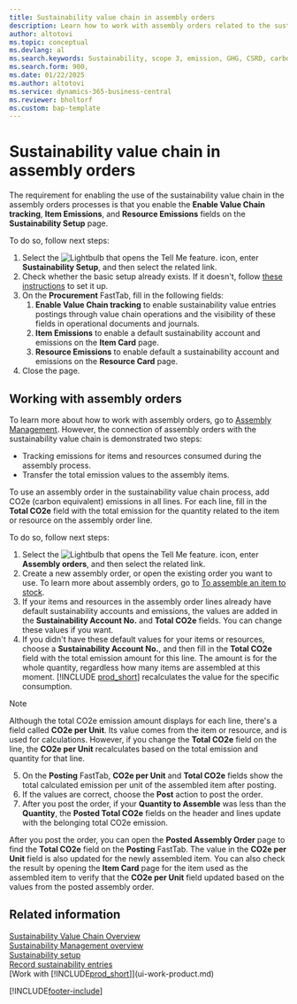 ```yaml
---
title: Sustainability value chain in assembly orders
description: Learn how to work with assembly orders related to the sustainability value chain process.
author: altotovi
ms.topic: conceptual
ms.devlang: al
ms.search.keywords: Sustainability, scope 3, emission, GHG, CSRD, carbon, CO2, value chain, assembly
ms.search.form: 900,
ms.date: 01/22/2025
ms.author: altotovi
ms.service: dynamics-365-business-central
ms.reviewer: bholtorf
ms.custom: bap-template
---
```



# Sustainability value chain in assembly orders

The requirement for enabling the use of the sustainability value chain in the assembly orders processes is that you enable the **Enable Value Chain tracking**, **Item Emissions**, and **Resource Emissions** fields on the **Sustainability Setup** page.  

To do so, follow next steps:

1. Select the ![Lightbulb that opens the Tell Me feature.](media/ui-search/search_small.png "Tell me what you want to do") icon, enter **Sustainability Setup**, and then select the related link.
2. Check whether the basic setup already exists. If it doesn't, follow [these instructions](finance-sustainability-setup.md) to set it up.  
3. On the **Procurement** FastTab, fill in the following fields:
   1. **Enable Value Chain tracking** to enable sustainability value entries postings through value chain operations and the visibility of these fields in operational documents and journals.
   2. **Item Emissions** to enable a default sustainability account and emissions on the **Item Card** page.
   3. **Resource Emissions** to enable default a sustainability account and emissions on the **Resource Card** page.
5. Close the page.

## Working with assembly orders  

To learn more about how to work with assembly orders, go to [Assembly Management](assembly-assemble-items.md). However, the connection of assembly orders with the sustainability value chain is demonstrated two steps:

- Tracking emissions for items and resources consumed during the assembly process.
- Transfer the total emission values to the assembly items.  

To use an assembly order in the sustainability value chain process, add CO2e (carbon equivalent) emissions in all lines. For each line, fill in the **Total CO2e** field with the total emission for the quantity related to the item or resource on the assembly order line.

To do so, follow next steps:

1. Select the ![Lightbulb that opens the Tell Me feature.](media/ui-search/search_small.png "Tell me what you want to do") icon, enter **Assembly orders**, and then select the related link.
2. Create a new assembly order, or open the existing order you want to use. To learn more about assembly orders, go to [To assemble an item to stock](assembly-how-to-assemble-items.md#to-assemble-an-item-to-stock).
3. If your items and resources in the assembly order lines already have default sustainability accounts and emissions, the values are added in the **Sustainability Account No.** and **Total CO2e** fields. You can change these values if you want.
4. If you didn't have these default values for your items or resources, choose a **Sustainability Account No.**, and then fill in the **Total CO2e** field with the total emission amount for this line. The amount is for the whole quantity, regardless how many items are assembled at this moment. [!INCLUDE [prod_short](includes/prod_short.md)] recalculates the value for the specific consumption.

> [!NOTE]
> Although the total CO2e emission amount displays for each line, there's a field called **CO2e per Unit**. Its value comes from the item or resource, and is used for calculations. However, if you change the **Total CO2e** field on the line, the **CO2e per Unit** recalculates based on the total emission and quantity for that line.  

5. On the **Posting** FastTab, **CO2e per Unit** and **Total CO2e** fields show the total calculated emission per unit of the assembled item after posting.
6. If the values are correct, choose the **Post** action to post the order.
7. After you post the order, if your **Quantity to Assemble** was less than the **Quantity**, the **Posted Total CO2e** fields on the header and lines update with the belonging total CO2e emission.  

After you post the order, you can open the **Posted Assembly Order** page to find the **Total CO2e** field on the **Posting** FastTab. The value in the **CO2e per Unit** field is also updated for the newly assembled item. You can also check the result by opening the **Item Card** page for the item used as the assembled item to verify that the **CO2e per Unit** field updated based on the values from the posted assembly order.

## Related information

[Sustainability Value Chain Overview](value-chain-howto-overview.md)  
[Sustainability Management overview](finance-manage-sustainability.md)  
[Sustainability setup](finance-sustainability-setup.md)  
[Record sustainability entries](finance-sustainability-journal.md)  
[Work with [!INCLUDE[prod_short](includes/prod_short.md)]](ui-work-product.md)  

[!INCLUDE[footer-include](includes/footer-banner.md)]
